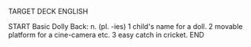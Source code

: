 TARGET DECK
ENGLISH

START
Basic
Dolly
Back: n. (pl. -ies) 1 child's name for a doll. 2 movable platform for a cine-camera etc. 3 easy catch in cricket.
END
